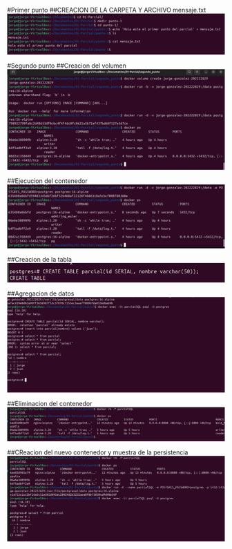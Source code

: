 #Primer punto
##CREACION DE LA CARPETA Y ARCHIVO mensaje.txt
![image.png](/punto-1/image.png)


#Segundo punto
##Creacion del volumen
![image.png](/segundo_punto/image.png)

##Ejecucion del contenedor
![image.png](/segundo_punto/image%20copy.png)

##Creacion de la tabla
![image.png](/segundo_punto/Creacion_tabla.png)

##Agregacion de datos
![image.png](/segundo_punto/AgregacionDatos.png)

##Eliminacion del contenedor
![image.png](/segundo_punto/ElimininacionContenedor.png)

##CReacion del nuevo contenedor y muestra de la persistencia
![image.png](/segundo_punto/MuestraPersistencia.png)


